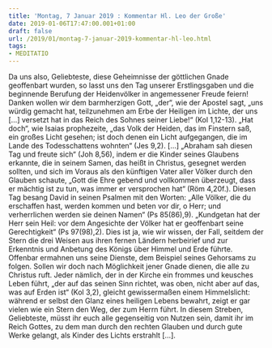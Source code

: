 ```yaml
---
title: 'Montag, 7 Januar 2019 : Kommentar Hl. Leo der Große'
date: 2019-01-06T17:47:00.001+01:00
draft: false
url: /2019/01/montag-7-januar-2019-kommentar-hl-leo.html
tags: 
- MEDITATIO
---
```


Da uns also, Geliebteste, diese Geheimnisse der göttlichen Gnade geoffenbart wurden, so lasst uns den Tag unserer Erstlingsgaben und die beginnende Berufung der Heidenvölker in angemessener Freude feiern! Danken wollen wir dem barmherzigen Gott, „der“, wie der Apostel sagt, „uns würdig gemacht hat, teilzunehmen am Erbe der Heiligen im Lichte, der uns \[…\] versetzt hat in das Reich des Sohnes seiner Liebe!“ (Kol 1,12-13). „Hat doch“, wie Isaias prophezeite, „das Volk der Heiden, das im Finstern saß, ein großes Licht gesehen; ist doch denen ein Licht aufgegangen, die im Lande des Todesschattens wohnten“ (Jes 9,2). \[…\] „Abraham sah diesen Tag und freute sich“ (Joh 8,56), indem er die Kinder seines Glaubens erkannte, die in seinem Samen, das heißt in Christus, gesegnet werden sollten, und sich im Voraus als den künftigen Vater aller Völker durch den Glauben schaute, „Gott die Ehre gebend und vollkommen überzeugt, dass er mächtig ist zu tun, was immer er versprochen hat“ (Röm 4,20f.). Diesen Tag besang David in seinen Psalmen mit den Worten: „Alle Völker, die du erschaffen hast, werden kommen und beten vor dir, o Herr; und verherrlichen werden sie deinen Namen“ (Ps 85(86),9). „Kundgetan hat der Herr sein Heil: vor dem Angesichte der Völker hat er geoffenbart seine Gerechtigkeit“ (Ps 97(98),2). Dies ist ja, wie wir wissen, der Fall, seitdem der Stern die drei Weisen aus ihren fernen Ländern herbeirief und zur Erkenntnis und Anbetung des Königs über Himmel und Erde führte. Offenbar ermahnen uns seine Dienste, dem Beispiel seines Gehorsams zu folgen. Sollen wir doch nach Möglichkeit jener Gnade dienen, die alle zu Christus ruft. Jeder nämlich, der in der Kirche ein frommes und keusches Leben führt, „der auf das seinen Sinn richtet, was oben, nicht aber auf das, was auf Erden ist“ (Kol 3,2), gleicht gewissermaßen einem Himmelslicht: während er selbst den Glanz eines heiligen Lebens bewahrt, zeigt er gar vielen wie ein Stern den Weg, der zum Herrn führt. In diesem Streben, Geliebteste, müsst ihr euch alle gegenseitig von Nutzen sein, damit ihr im Reich Gottes, zu dem man durch den rechten Glauben und durch gute Werke gelangt, als Kinder des Lichts erstrahlt \[…\].